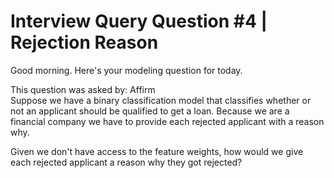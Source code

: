 # Interview Query Question #4 | Rejection Reason


Good morning. Here's your modeling question for today.

This question was asked by: Affirm <br/>
Suppose we have a binary classification model that classifies whether or not an applicant should be qualified to get a loan. Because we are a financial company we have to provide each rejected applicant with a reason why.

Given we don't have access to the feature weights, how would we give each rejected applicant a reason why they got rejected?
